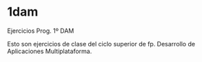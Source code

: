 # 1dam
Ejercicios Prog. 1º DAM

Esto son ejercicios de clase del ciclo superior de fp. Desarrollo de Aplicaciones Multiplataforma.
